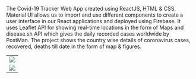 The Covid-19 Tracker Web App created using ReactJS, HTML & CSS, Material UI allows us to import and use different components to create a user interface in our React applications and deployed using Firebase. It uses Leaflet API for showing real-time locations in the form of Maps and disease.sh API which gives the daily recorded cases worldwide by PostMan. The project shows the country wise details of coronavirus cases, recovered, deaths till date in the form of map & figures.


<table>
<tr>
 <td><img src="https://user-images.githubusercontent.com/54237095/177400571-f99b2bbe-cc95-46c1-85a5-18b9a1132ced.jpeg"  /></td></tr>
 <tr>
<td><img src="https://user-images.githubusercontent.com/54237095/177400586-79006273-7fa2-4524-aec0-d392f8d95f9a.jpeg" /></td>
</tr>
</table>  
  
